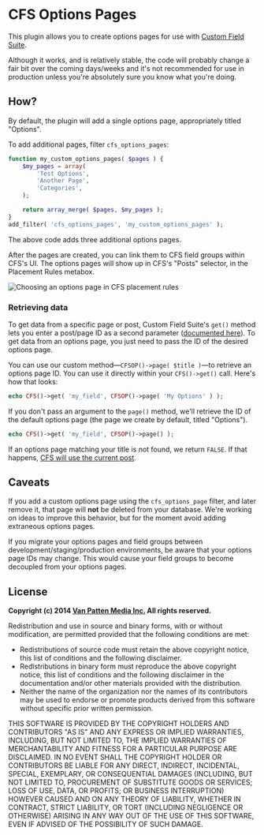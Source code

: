 # CFS Options Pages

This plugin allows you to create options pages for use with [Custom Field Suite](http://customfieldsuite.com/).

Although it works, and is relatively stable, the code will probably change a fair bit over the coming days/weeks and it's not recommended for use in production unless you're absolutely sure you know what you're doing.

## How?

By default, the plugin will add a single options page, appropriately titled "Options".

To add additional pages, filter `cfs_options_pages`:

```php
function my_custom_options_pages( $pages ) {
	$my_pages = array(
		'Test Options',
		'Another Page',
		'Categories',
	);

	return array_merge( $pages, $my_pages );
}
add_filter( 'cfs_options_pages', 'my_custom_options_pages' );
```

The above code adds three additional options pages.

After the pages are created, you can link them to CFS field groups within CFS's UI. The options pages will show up in CFS's "Posts" selector, in the Placement Rules metabox.

![Choosing an options page in CFS placement rules](https://i.imgur.com/Gzlr221.png)

### Retrieving data

To get data from a specific page or post, Custom Field Suite's `get()` method lets you enter a post/page ID as a second parameter ([documented here](http://customfieldsuite.com/docs/get/)). To get data from an options page, you just need to pass the ID of the desired options page.

You can use our custom method&mdash;`CFSOP()->page( $title )`&mdash;to retrieve an options page ID. You can use it directly within your `CFS()->get()` call. Here's how that looks:

```php
echo CFS()->get( 'my_field', CFSOP()->page( 'My Options' ) );
```

If you don't pass an argument to the `page()` method, we'll retrieve the ID of the default options page (the page we create by default, titled "Options").

```php
echo CFS()->get( 'my_field', CFSOP()->page() );
```

If an options page matching your title is not found, we return `FALSE`. If that happens, [CFS will use the current post](http://customfieldsuite.com/docs/get/).

## Caveats

If you add a custom options page using the `cfs_options_page` filter, and later remove it, that page will **not** be deleted from your database. We're working on ideas to improve this behavior, but for the moment avoid adding extraneous options pages.

If you migrate your options pages and field groups between development/staging/production environments, be aware that your options page IDs may change. This would cause your field groups to become decoupled from your options pages.

## License

**Copyright (c) 2014 [Van Patten Media Inc.](https://www.vanpattenmedia.com/) All rights reserved.**

Redistribution and use in source and binary forms, with or without modification, are permitted provided that the following conditions are met:

*   Redistributions of source code must retain the above copyright notice, this list of conditions and the following disclaimer.
*   Redistributions in binary form must reproduce the above copyright notice, this list of conditions and the following disclaimer in the documentation and/or other materials provided with the distribution.
*   Neither the name of the organization nor the names of its contributors may be used to endorse or promote products derived from this software without specific prior written permission.

THIS SOFTWARE IS PROVIDED BY THE COPYRIGHT HOLDERS AND CONTRIBUTORS "AS IS" AND ANY EXPRESS OR IMPLIED WARRANTIES, INCLUDING, BUT NOT LIMITED TO, THE IMPLIED WARRANTIES OF MERCHANTABILITY AND FITNESS FOR A PARTICULAR PURPOSE ARE DISCLAIMED. IN NO EVENT SHALL THE COPYRIGHT HOLDER OR CONTRIBUTORS BE LIABLE FOR ANY DIRECT, INDIRECT, INCIDENTAL, SPECIAL, EXEMPLARY, OR CONSEQUENTIAL DAMAGES (INCLUDING, BUT NOT LIMITED TO, PROCUREMENT OF SUBSTITUTE GOODS OR SERVICES; LOSS OF USE, DATA, OR PROFITS; OR BUSINESS INTERRUPTION) HOWEVER CAUSED AND ON ANY THEORY OF LIABILITY, WHETHER IN CONTRACT, STRICT LIABILITY, OR TORT (INCLUDING NEGLIGENCE OR OTHERWISE) ARISING IN ANY WAY OUT OF THE USE OF THIS SOFTWARE, EVEN IF ADVISED OF THE POSSIBILITY OF SUCH DAMAGE.

